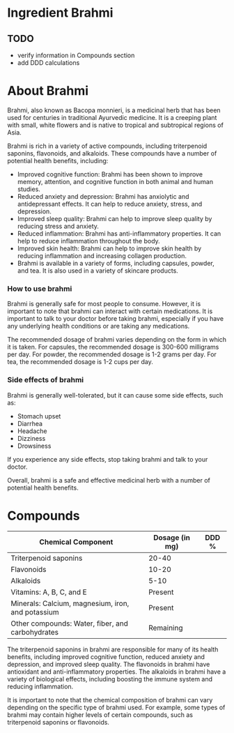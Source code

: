 # Ingredient Brahmi

## TODO

- verify information in Compounds section
- add DDD calculations

# About Brahmi

Brahmi, also known as Bacopa monnieri, is a medicinal herb that has been used for centuries in traditional Ayurvedic medicine. It is a creeping plant with small, white flowers and is native to tropical and subtropical regions of Asia.

Brahmi is rich in a variety of active compounds, including triterpenoid saponins, flavonoids, and alkaloids. These compounds have a number of potential health benefits, including:

- Improved cognitive function: Brahmi has been shown to improve memory, attention, and cognitive function in both animal and human studies.
- Reduced anxiety and depression: Brahmi has anxiolytic and antidepressant effects. It can help to reduce anxiety, stress, and depression.
- Improved sleep quality: Brahmi can help to improve sleep quality by reducing stress and anxiety.
- Reduced inflammation: Brahmi has anti-inflammatory properties. It can help to reduce inflammation throughout the body.
- Improved skin health: Brahmi can help to improve skin health by reducing inflammation and increasing collagen production.
- Brahmi is available in a variety of forms, including capsules, powder, and tea. It is also used in a variety of skincare products.

### How to use brahmi

Brahmi is generally safe for most people to consume. However, it is important to note that brahmi can interact with certain medications. It is important to talk to your doctor before taking brahmi, especially if you have any underlying health conditions or are taking any medications.

The recommended dosage of brahmi varies depending on the form in which it is taken. For capsules, the recommended dosage is 300-600 milligrams per day. For powder, the recommended dosage is 1-2 grams per day. For tea, the recommended dosage is 1-2 cups per day.

### Side effects of brahmi

Brahmi is generally well-tolerated, but it can cause some side effects, such as:

- Stomach upset
- Diarrhea
- Headache
- Dizziness
- Drowsiness

If you experience any side effects, stop taking brahmi and talk to your doctor.

Overall, brahmi is a safe and effective medicinal herb with a number of potential health benefits.

# Compounds

| Chemical Component                                | Dosage (in mg) | DDD % |
|---|---|---|
| Triterpenoid saponins                             | 20-40     |  |
| Flavonoids                                        | 10-20     |  |
| Alkaloids                                         | 5-10      |  |
| Vitamins: A, B, C, and E                          | Present   |  |
| Minerals: Calcium, magnesium, iron, and potassium | Present   |  |
| Other compounds: Water, fiber, and carbohydrates  | Remaining |  |

The triterpenoid saponins in brahmi are responsible for many of its health benefits, including improved cognitive function, reduced anxiety and depression, and improved sleep quality. The flavonoids in brahmi have antioxidant and anti-inflammatory properties. The alkaloids in brahmi have a variety of biological effects, including boosting the immune system and reducing inflammation.

It is important to note that the chemical composition of brahmi can vary depending on the specific type of brahmi used. For example, some types of brahmi may contain higher levels of certain compounds, such as triterpenoid saponins or flavonoids.